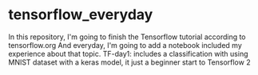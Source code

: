 # tensorflow_everyday
In this repository, I'm going to finish the Tensorflow tutorial according to tensorflow.org 
And everyday, I'm going to add a notebook included my experience about that topic.
TF-day1: includes a classification with using MNIST dataset with a keras model, it just a beginner start to Tensorflow 2
